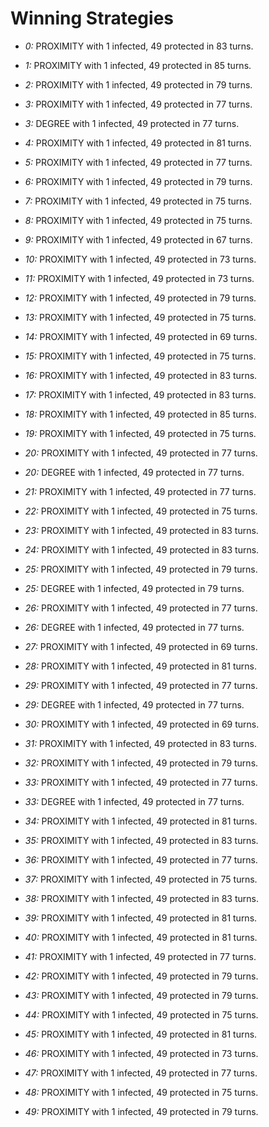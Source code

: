 # Winning Strategies

* _0:_ PROXIMITY with 1 infected, 49 protected in 83 turns.


* _1:_ PROXIMITY with 1 infected, 49 protected in 85 turns.


* _2:_ PROXIMITY with 1 infected, 49 protected in 79 turns.


* _3:_ PROXIMITY with 1 infected, 49 protected in 77 turns.


* _3:_ DEGREE with 1 infected, 49 protected in 77 turns.


* _4:_ PROXIMITY with 1 infected, 49 protected in 81 turns.


* _5:_ PROXIMITY with 1 infected, 49 protected in 77 turns.


* _6:_ PROXIMITY with 1 infected, 49 protected in 79 turns.


* _7:_ PROXIMITY with 1 infected, 49 protected in 75 turns.


* _8:_ PROXIMITY with 1 infected, 49 protected in 75 turns.


* _9:_ PROXIMITY with 1 infected, 49 protected in 67 turns.


* _10:_ PROXIMITY with 1 infected, 49 protected in 73 turns.


* _11:_ PROXIMITY with 1 infected, 49 protected in 73 turns.


* _12:_ PROXIMITY with 1 infected, 49 protected in 79 turns.


* _13:_ PROXIMITY with 1 infected, 49 protected in 75 turns.


* _14:_ PROXIMITY with 1 infected, 49 protected in 69 turns.


* _15:_ PROXIMITY with 1 infected, 49 protected in 75 turns.


* _16:_ PROXIMITY with 1 infected, 49 protected in 83 turns.


* _17:_ PROXIMITY with 1 infected, 49 protected in 83 turns.


* _18:_ PROXIMITY with 1 infected, 49 protected in 85 turns.


* _19:_ PROXIMITY with 1 infected, 49 protected in 75 turns.


* _20:_ PROXIMITY with 1 infected, 49 protected in 77 turns.


* _20:_ DEGREE with 1 infected, 49 protected in 77 turns.


* _21:_ PROXIMITY with 1 infected, 49 protected in 77 turns.


* _22:_ PROXIMITY with 1 infected, 49 protected in 75 turns.


* _23:_ PROXIMITY with 1 infected, 49 protected in 83 turns.


* _24:_ PROXIMITY with 1 infected, 49 protected in 83 turns.


* _25:_ PROXIMITY with 1 infected, 49 protected in 79 turns.


* _25:_ DEGREE with 1 infected, 49 protected in 79 turns.


* _26:_ PROXIMITY with 1 infected, 49 protected in 77 turns.


* _26:_ DEGREE with 1 infected, 49 protected in 77 turns.


* _27:_ PROXIMITY with 1 infected, 49 protected in 69 turns.


* _28:_ PROXIMITY with 1 infected, 49 protected in 81 turns.


* _29:_ PROXIMITY with 1 infected, 49 protected in 77 turns.


* _29:_ DEGREE with 1 infected, 49 protected in 77 turns.


* _30:_ PROXIMITY with 1 infected, 49 protected in 69 turns.


* _31:_ PROXIMITY with 1 infected, 49 protected in 83 turns.


* _32:_ PROXIMITY with 1 infected, 49 protected in 79 turns.


* _33:_ PROXIMITY with 1 infected, 49 protected in 77 turns.


* _33:_ DEGREE with 1 infected, 49 protected in 77 turns.


* _34:_ PROXIMITY with 1 infected, 49 protected in 81 turns.


* _35:_ PROXIMITY with 1 infected, 49 protected in 83 turns.


* _36:_ PROXIMITY with 1 infected, 49 protected in 77 turns.


* _37:_ PROXIMITY with 1 infected, 49 protected in 75 turns.


* _38:_ PROXIMITY with 1 infected, 49 protected in 83 turns.


* _39:_ PROXIMITY with 1 infected, 49 protected in 81 turns.


* _40:_ PROXIMITY with 1 infected, 49 protected in 81 turns.


* _41:_ PROXIMITY with 1 infected, 49 protected in 77 turns.


* _42:_ PROXIMITY with 1 infected, 49 protected in 79 turns.


* _43:_ PROXIMITY with 1 infected, 49 protected in 79 turns.


* _44:_ PROXIMITY with 1 infected, 49 protected in 75 turns.


* _45:_ PROXIMITY with 1 infected, 49 protected in 81 turns.


* _46:_ PROXIMITY with 1 infected, 49 protected in 73 turns.


* _47:_ PROXIMITY with 1 infected, 49 protected in 77 turns.


* _48:_ PROXIMITY with 1 infected, 49 protected in 75 turns.


* _49:_ PROXIMITY with 1 infected, 49 protected in 79 turns.


